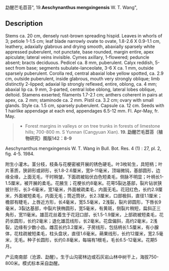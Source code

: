 勐醒芒毛苣苔",
19.**Aeschynanthus mengxingensis** W. T. Wang",

## Description
Stems ca. 20 cm, densely rust-brown spreading hispid. Leaves in whorls of 3; petiole 1-1.5 cm; leaf blade narrowly ovate to ovate, 1.8-2.6 X 0.9-1.1 cm, leathery, adaxially glabrous and drying smooth, abaxially sparsely white appressed puberulent, not punctate, base rounded, margin entire, apex apiculate; lateral veins invisible. Cymes axillary, 1-flowered; peduncle absent; bracts deciduous. Pedicel ca. 8 mm, puberulent. Calyx reddish, 5-sect from base; segments subulate-lanceolate, 3-6 X ca. 1 mm, outside sparsely puberulent. Corolla red, central abaxial lobe yellow spotted, ca. 2.9 cm, outside puberulent, inside glabrous, mouth very strongly oblique; limb distinctly 2-lipped; adaxial lip strongly reflexed, entire, oblong, ca. 4 mm; abaxial lip ca. 9 mm, 3-parted, central lobe oblong, lateral lobes oblique, deltoid. Stamens exserted; filaments 1.7-2.1 cm; anthers coherent in pairs at apex, ca. 2 mm; staminode ca. 2 mm. Pistil ca. 3.2 cm; ovary with small glands. Style ca. 1.5 cm, sparsely puberulent. Capsule ca. 12 cm. Seeds with 1 hairlike appendage at each end, appendages 6.5-12 mm. Fl. Apr-May, fr. May.

> * Forest margins in valleys or on tree trunks in forests of limestone hills; 700-800 m. S Yunnan (Cangyuan Xian).
**19. 勐醒芒毛苣苔（植物研究）图版142：8-9**

Aeschynanthus mengxingensis W. T. Wang in Bull. Bot. Res. 4 (1) : 27, pl. 2, fig. 4-5. 1984.

附生小灌木。茎分枝，枝条与花梗密被开展的锈色硬毛。叶3枚轮生，具短柄；叶片革质，狭卵形或卵形，长1.8-2.6厘米，宽9-11毫米，顶端微钝，基部圆形，边缘全缘，上面无毛，干时稍皱，下面疏被贴伏白色短柔毛，侧脉不明显；叶柄长1-1.5厘米，被开展的柔毛。花腋生；花梗长约8毫米。花萼5裂达基部，裂片钻状狭披针形，长3-6毫米，宽1毫米，外面被疏柔毛，内面无毛。花冠红色，长约2.9厘米，外面被短柔毛，内面无毛；筒近筒状，长2.3厘米，口部极斜，直径1.1厘米；檐部有睫毛，上唇近方形，长4毫米，宽5.5毫米，2浅裂，裂片卵圆形，下唇长9毫米，3裂达基部，中裂片狭椭圆形，宽5毫米，有黄斑，侧裂片稍短，扁斜正三角形，宽11毫米。雄蕊花丝着生于花冠口部，长1.5-1.9厘米，上部疏被短柔毛，花药长圆形，长约2毫米；退化雄蕊线形，长2毫米。花盘偏斜，高约2毫米，2浅裂，边缘有少数小齿。雌蕊长约3.2厘米，子房线形，包括柄长1.5厘米，有小腺体，花柱疏被短柔毛，柱头盘状，直径1.6毫米。蒴果线形，长约12厘米，宽2.5毫米，无毛。种子长圆形，长约0.8毫米，每端有1根毛，毛长6.5-12毫米。花期5月。

产云南南部（沧源、勐醒）。生于山沟密林边或石灰岩山林中树干上，海拔750-800米。模式标本采自勐醒。
